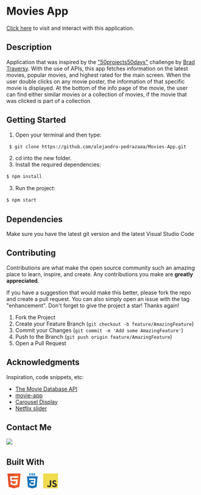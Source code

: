 # Movies App

[Click here](https://alejandro-pedrazaaa.github.io/Movies-App/) to visit and interact with this application.

## Description

Application that was inspired by the ["50projects50days"](https://github.com/bradtraversy/40projects40days)
challenge by [Brad Traversy](https://github.com/bradtraversy). With the use of APIs, this app fetches information on the latest movies, popular movies, and highest rated for the main screen. When the user double clicks on any movie poster, the information of that specific movie is displayed. At the bottom of the info page of the movie, the user can find either similar movies or a collection of movies, if the movie that was clicked is part of a collection

## Getting Started

1. Open your terminal and then type: 
  ```sh
   $ git clone https://github.com/alejandro-pedrazaaa/Movies-App.git
   ```
2. cd into the new folder. 
3. Install the required dependencies:
  ```sh
$ npm install
   ```
3. Run the project:
  ```sh
$ npm start
   ```
## Dependencies

Make sure you have the latest git version and the latest Visual Studio Code

## Contributing

Contributions are what make the open source community such an amazing place to learn, inspire, and create. Any contributions you make are **greatly appreciated**.

If you have a suggestion that would make this better, please fork the repo and create a pull request. You can also simply open an issue with the tag "enhancement".
Don't forget to give the project a star! Thanks again!

1. Fork the Project
2. Create your Feature Branch (`git checkout -b feature/AmazingFeature`)
3. Commit your Changes (`git commit -m 'Add some AmazingFeature'`)
4. Push to the Branch (`git push origin feature/AmazingFeature`)
5. Open a Pull Request

## Acknowledgments

Inspiration, code snippets, etc:
   * [The Movie Database API](https://www.themoviedb.org/)
   * [movie-app](https://github.com/bradtraversy/50projects50days/tree/master/movie-app)
   * [Carousel Display](https://codepen.io/doughamlin/pen/Eamrop)
   * [Netflix slider](https://codepen.io/comertcimen/pen/bGwoXGZ)

## Contact Me

[<img src="https://img.shields.io/badge/LinkedIn-0077B5?style=for-the-badge&logo=linkedin&logoColor=white" /> ](https://www.linkedin.com/in/alejandro-pedrazaaa/) 

## Built With

<img src="https://github.com/devicons/devicon/blob/master/icons/html5/html5-original.svg" title="HTML5" alt="HTML" width="40" height="40"/>&nbsp;
<img src="https://github.com/devicons/devicon/blob/master/icons/css3/css3-plain-wordmark.svg"  title="CSS3" alt="CSS" width="40" height="40"/>&nbsp;
<img src="https://github.com/devicons/devicon/blob/master/icons/javascript/javascript-original.svg" title="JavaScript" alt="JavaScript" width="40" height="40"/>&nbsp;
